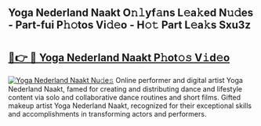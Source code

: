 ## Yoga Nederland Naakt O𝚗𝚕yf𝚊ns L𝚎a𝚔ed N𝚞𝚍es - Part-fui P𝚑𝚘tos Vi𝚍𝚎o - H𝚘𝚝 Part L𝚎a𝚔s Sxu3z

# <h2><a href="http://kf63z6.oniu.top/?m=Yoga+Nederland+Naakt">🔗👉 🔴 Yoga Nederland Naakt P𝚑ot𝚘𝚜 V𝚒d𝚎o</a></h2>

[![Yoga Nederland Naakt Nu𝚍e𝚜](https://i.imgur.com/0qMVB7G.gif)](http://kf63z6.oniu.top/?m=Yoga+Nederland+Naakt)
Online performer and digital artist Yoga Nederland Naakt, famed for creating and distributing dance and lifestyle content via solo and collaborative dance routines and short films. Gifted makeup artist Yoga Nederland Naakt, recognized for their exceptional skills and accomplishments in transforming actors and performers.  
